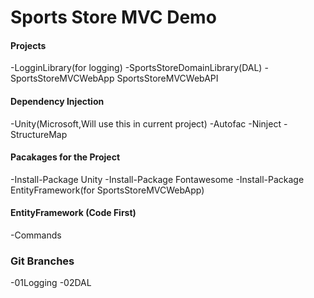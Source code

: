 # Sports Store MVC Demo

#### Projects
-LogginLibrary(for logging)
-SportsStoreDomainLibrary(DAL)
-SportsStoreMVCWebApp
SportsStoreMVCWebAPI


#### Dependency Injection
-Unity(Microsoft,Will use this in current project)
-Autofac
-Ninject
-StructureMap

#### Pacakages for the Project
-Install-Package Unity
-Install-Package Fontawesome
-Install-Package EntityFramework(for SportsStoreMVCWebApp)

#### EntityFramework (Code First)
-Commands
 

### Git Branches
-01Logging
-02DAL
